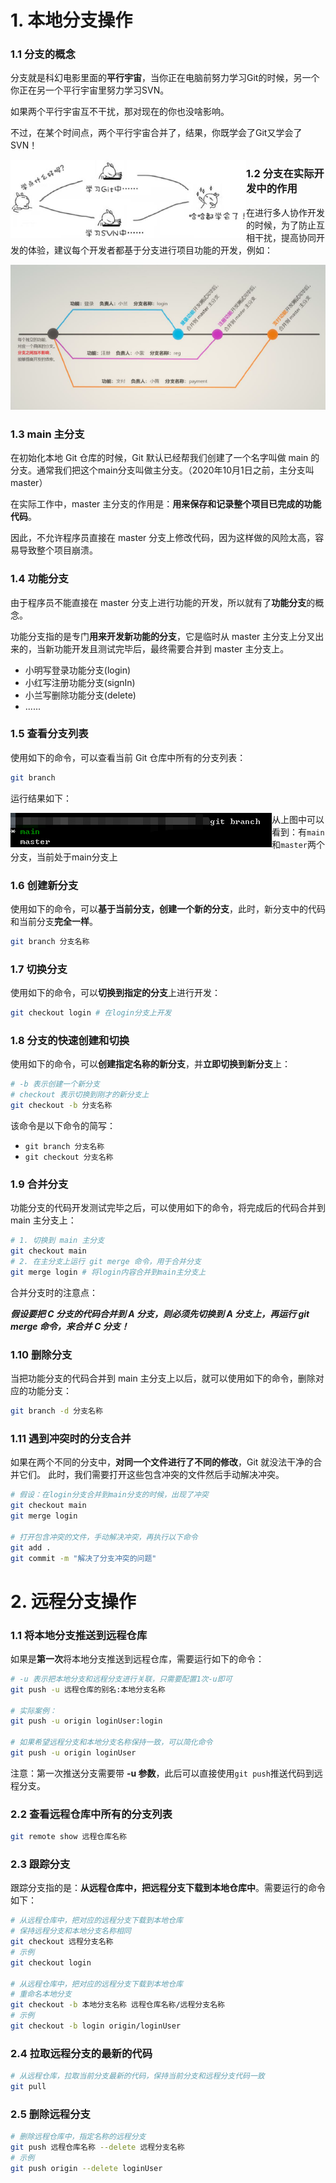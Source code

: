 # 1. 本地分支操作

### 1.1 分支的概念

分支就是科幻电影里面的**平行宇宙**，当你正在电脑前努力学习Git的时候，另一个你正在另一个平行宇宙里努力学习SVN。

如果两个平行宇宙互不干扰，那对现在的你也没啥影响。

不过，在某个时间点，两个平行宇宙合并了，结果，你既学会了Git又学会了SVN！

<img src="../../resource/分支的概念.png" align="left" />

### 1.2 分支在实际开发中的作用

在进行多人协作开发的时候，为了防止互相干扰，提高协同开发的体验，建议每个开发者都基于分支进行项目功能的开发，例如：

<img src="../../resource/分支的应用.png" />

### 1.3 main 主分支

在初始化本地 Git 仓库的时候，Git 默认已经帮我们创建了一个名字叫做 main 的分支。通常我们把这个main分支叫做主分支。（2020年10月1日之前，主分支叫master）

在实际工作中，master 主分支的作用是：**用来保存和记录整个项目已完成的功能代码**。

因此，不允许程序员直接在 master 分支上修改代码，因为这样做的风险太高，容易导致整个项目崩溃。

### 1.4 功能分支

由于程序员不能直接在 master 分支上进行功能的开发，所以就有了**功能分支**的概念。

功能分支指的是专门**用来开发新功能的分支**，它是临时从 master 主分支上分叉出来的，当新功能开发且测试完毕后，最终需要合并到 master 主分支上。

* 小明写登录功能分支(login)
* 小红写注册功能分支(signIn)
* 小兰写删除功能分支(delete)
* ......

### 1.5 查看分支列表

使用如下的命令，可以查看当前 Git  仓库中所有的分支列表：

```bash
git branch
```

运行结果如下：

<img src="../../resource/gitbranch.png" align="left" />

从上图中可以看到：有`main`和`master`两个分支，当前处于main分支上

### 1.6 创建新分支

使用如下的命令，可以**基于当前分支，创建一个新的分支**，此时，新分支中的代码和当前分支**完全一样**。

```bash
git branch 分支名称
```

### 1.7 切换分支

使用如下的命令，可以**切换到指定的分支**上进行开发：

```bash
git checkout login # 在login分支上开发
```

### 1.8 分支的快速创建和切换

使用如下的命令，可以**创建指定名称的新分支**，并**立即切换到新分支**上：

```bash
# -b 表示创建一个新分支
# checkout 表示切换到刚才的新分支上
git checkout -b 分支名称
```

该命令是以下命令的简写：

* `git branch 分支名称`
* `git checkout 分支名称`

### 1.9 合并分支

功能分支的代码开发测试完毕之后，可以使用如下的命令，将完成后的代码合并到 main 主分支上：

```bash
# 1. 切换到 main 主分支
git checkout main
# 2. 在主分支上运行 git merge 命令，用于合并分支
git merge login # 将login内容合并到main主分支上
```

合并分支时的注意点：

***假设要把 C 分支的代码合并到 A 分支，则必须先切换到 A 分支上，再运行 git merge 命令，来合并 C 分支！***

### 1.10 删除分支

当把功能分支的代码合并到 main 主分支上以后，就可以使用如下的命令，删除对应的功能分支：

```bash
git branch -d 分支名称
```

### 1.11 遇到冲突时的分支合并

如果在两个不同的分支中，**对同一个文件进行了不同的修改**，Git 就没法干净的合并它们。 此时，我们需要打开这些包含冲突的文件然后手动解决冲突。

```bash
# 假设：在login分支合并到main分支的时候，出现了冲突
git checkout main
git merge login

# 打开包含冲突的文件，手动解决冲突，再执行以下命令
git add .
git commit -m "解决了分支冲突的问题"
```

# 2. 远程分支操作

### 1.1 将本地分支推送到远程仓库

如果是**第一次**将本地分支推送到远程仓库，需要运行如下的命令：

```bash
# -u 表示把本地分支和远程分支进行关联，只需要配置1次-u即可
git push -u 远程仓库的别名:本地分支名称

# 实际案例：
git push -u origin loginUser:login

# 如果希望远程分支和本地分支名称保持一致，可以简化命令
git push -u origin loginUser
```

注意：第一次推送分支需要带 **-u 参数**，此后可以直接使用`git push`推送代码到远程分支。

### 2.2 查看远程仓库中所有的分支列表

```bash
git remote show 远程仓库名称
```

### 2.3 跟踪分支

跟踪分支指的是：**从远程仓库中，把远程分支下载到本地仓库中**。需要运行的命令如下：

```bash
# 从远程仓库中，把对应的远程分支下载到本地仓库
# 保持远程分支和本地分支名称相同
git checkout 远程分支名称
# 示例
git checkout login

# 从远程仓库中，把对应的远程分支下载到本地仓库
# 重命名本地分支
git checkout -b 本地分支名称 远程仓库名称/远程分支名称
# 示例
git checkout -b login origin/loginUser
```

### 2.4 拉取远程分支的最新的代码

```bash
# 从远程仓库，拉取当前分支最新的代码，保持当前分支和远程分支代码一致
git pull
```

### 2.5 删除远程分支

```bash
# 删除远程仓库中，指定名称的远程分支
git push 远程仓库名称 --delete 远程分支名称
# 示例
git push origin --delete loginUser
```

